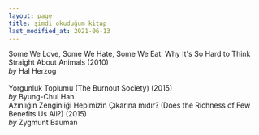```yaml
---
layout: page
title: şimdi okuduğum kitap
last_modified_at: 2021-06-13
---
```


Some We Love, Some We Hate, Some We Eat: Why It's So Hard to Think Straight About Animals (2010)  
<i>by</i> Hal Herzog  
<br />
Yorgunluk Toplumu (The Burnout Society) (2015)  
<i>by</i> Byung-Chul Han
<br />
Azınlığın Zenginliği Hepimizin Çıkarına mıdır? (Does the Richness of Few Benefits Us All?) (2015)  
<i>by</i> Zygmunt Bauman
<!-- <span style="color: white">Lorem ipsum dolor sit amet, consectetur adipiscing elit. Sed sagittis cursus erat quis tempus. Fusce semper eu eros in tristique.</span> -->
<!-- hr -->
